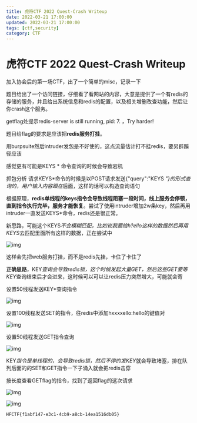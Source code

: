 ```yaml
---
title: 虎符CTF 2022 Quest-Crash Writeup
date: 2022-03-21 17:00:00
updated: 2022-03-21 17:00:00
tags: [ctf,security]
category: CTF
---
```


# 虎符CTF 2022 Quest-Crash Writeup

加入协会后的第一场CTF，出了一个简单的misc，记录一下

题目给出了一个访问链接，仔细看了看网站的内容，大意是提供了一个有redis的存储的服务，并且给出系统信息和redis的配置，以及相关增删改查功能，然后让你crash这个服务。

getflag处提示redis-server is still running, pid: 7. ，Try harder!

题目给flag的要求是应该把**redis服务打挂**。

用burpsuite然后intruder发包是不好使的，这点流量估计打不挂redis，要另辟蹊径应该

感觉更有可能是KEYS * 命令查询的时候会导致宕机

抓包分析 请求KEYS*命令的时候是以POST请求发送{"query":"KEYS *"}的形式查询的，用户输入内容跟在*后面，这样的话可以构造查询语句

根据原理，**redis单线程的keys指令会导致线程阻塞一段时间，线上服务会停顿，直到指令执行完毕，服务才能恢复**。尝试了使用intruder增加2w条key，然后再用intruder一直发送KEYS*命令，redis还是很正常。

新思路，可能这个KEYS*不会模糊匹配，比如说我要给h?ello这样的数据然后再用KEYS*去匹配里面所有这样的数据，正在尝试中

![img](https://ek1ng-typora.oss-cn-hangzhou.aliyuncs.com/img/asynccode)

这样会先把web服务打挂，而不是redis先挂，卡住了卡住了

**正确思路**，KEY*查询会导致redis锁，这个时候发起大量GET，然后这些GET要等KEY*查询结束后才会进来，这时候可以可以让redis压力突然增大，可能就会寄

设置50线程发送KEY*查询指令

![img](https://ek1ng-typora.oss-cn-hangzhou.aliyuncs.com/img/asynccode)

设置100线程发送SET的指令，往redis中添加hxxxxello:hello的键值对

![img](https://ek1ng-typora.oss-cn-hangzhou.aliyuncs.com/img/asynccode)

设置50线程发送GET指令查询

![img](https://ek1ng-typora.oss-cn-hangzhou.aliyuncs.com/img/asynccode)

KEY*指令是单线程的，会导致redis锁，然后不停的发KEY*就会导致堵塞，排在队列后面的的SET和GET指令一下子涌入就会把redis击穿

按长度查看GETflag的指令，找到了返回flag的这次请求

![img](https://ek1ng-typora.oss-cn-hangzhou.aliyuncs.com/img/asynccode)

![img](https://ek1ng-typora.oss-cn-hangzhou.aliyuncs.com/img/asynccode)

```
HFCTF{f1abf147-e3c1-4cb9-a8cb-14ea1516db05}
```